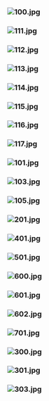 ### ![100.jpg](https://ewwgene.github.io/Follio/100.jpg)
### ![111.jpg](https://ewwgene.github.io/Follio/111.jpg)
### ![112.jpg](https://ewwgene.github.io/Follio/112.jpg)
### ![113.jpg](https://ewwgene.github.io/Follio/113.jpg)
### ![114.jpg](https://ewwgene.github.io/Follio/114.jpg)
### ![115.jpg](https://ewwgene.github.io/Follio/115.jpg)
### ![116.jpg](https://ewwgene.github.io/Follio/116.jpg)
### ![117.jpg](https://ewwgene.github.io/Follio/117.jpg)
### ![101.jpg](https://ewwgene.github.io/Follio/Making/101.jpg)
### ![103.jpg](https://ewwgene.github.io/Follio/Making/103.jpg)
### ![105.jpg](https://ewwgene.github.io/Follio/Making/105.jpg)
### ![201.jpg](https://ewwgene.github.io/Follio/Making/201.jpg)
### ![401.jpg](https://ewwgene.github.io/Follio/Making/401.jpg)
### ![501.jpg](https://ewwgene.github.io/Follio/Making/501.jpg)
### ![600.jpg](https://ewwgene.github.io/Follio/Making/600.jpg)
### ![601.jpg](https://ewwgene.github.io/Follio/Making/601.jpg)
### ![602.jpg](https://ewwgene.github.io/Follio/Making/602.jpg)
### ![701.jpg](https://ewwgene.github.io/Follio/Making/701.jpg)
### ![300.jpg](https://ewwgene.github.io/Follio/300.jpg)
### ![301.jpg](https://ewwgene.github.io/Follio/301.jpg)
### ![303.jpg](https://ewwgene.github.io/Follio/303.jpg)
